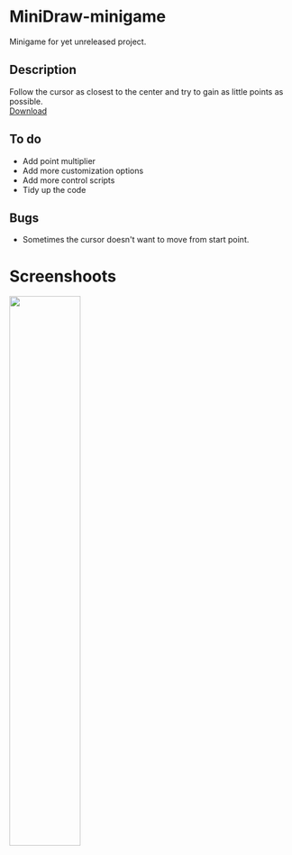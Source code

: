 # MiniDraw-minigame
Minigame for yet unreleased project.

## Description
Follow the cursor as closest to the center and try to gain as little points as possible. <br>
[Download](https://github.com/DmitrijVC/MiniDraw-minigame/releases/download/v0.0.1-alpha/MiniDraw-minigame.rar)

## To do
 - Add point multiplier
 - Add more customization options
 - Add more control scripts
 - Tidy up the code

## Bugs
 - Sometimes the cursor doesn't want to move from start point.

# Screenshoots
<img src="https://image.prntscr.com/image/8IARIzzRS4KZhH29wIvDyg.png" width="50%">
